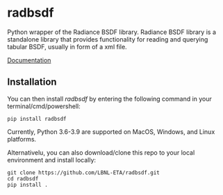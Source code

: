 # radbsdf
Python wrapper of the Radiance BSDF library. Radiance BSDF library is a standalone library that provides functionality for reading and querying tabular BSDF, usually in form of a xml file.

[Documentation](https://readbsdf.readthedocs.io/en/latest/)

## Installation

You can then install _radbsdf_ by entering the following command in your terminal/cmd/powershell:

```
pip install radbsdf
```
Currently, Python 3.6-3.9 are supported on MacOS, Windows, and Linux platforms.

Alternativelu, you can also download/clone this repo to your local environment and install locally:

```
git clone https://github.com/LBNL-ETA/radbsdf.git
cd radbsdf
pip install .
```
